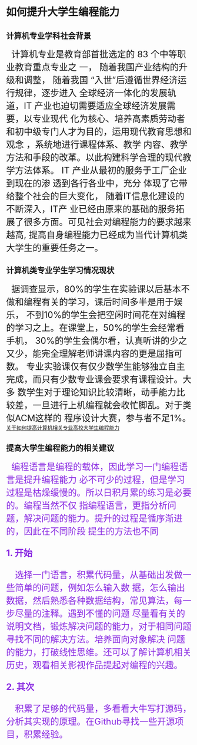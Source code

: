 # 如何提升大学生编程能力

## 计算机专业学科社会背景
&ensp;&ensp;<font size=5>计算机专业是教育部首批选定的 83 个中等职业教育重点专业之
一， 随着我国产业结构的升级和调整， 随着我国 “入世”后遵循世界经济运行规律，逐步进入
全球经济一体化的发展轨道，IT 产业也迫切需要适应全球经济发展需要，以专业现代
化为核心、培养高素质劳动者和初中级专门人才为目的，运用现代教育思想和观念
，系统地进行课程体系、教学 内容、教学方法和手段的改革。以此构建科学合理的现代教
学方法体系。 IT 产业从最初的服务于工厂企业到现在的渗 透到各行各业中，充分
体现了它带给整个社会的巨大变化， 随着IT信息化建设的不断深入，IT产
业已经由原来的基础的服务拓展了很多方面。可见社会对编程能力的要求越来越高,
提高自身编程能力已经成为当代计算机类大学生的重要任务之一。</font>

## 计算机类专业学生学习情况现状

&ensp;&ensp;<font size=5>据调查显示，80%的学生在实验课以后基本不做和编程有关的学习，课后时间多半是用于娱乐，
不到10%的学生会把空闲时间花在对编程的学习之上。在课堂上，50%的学生会经常看手机，
30%的学生会偶尔看，认真听讲的少之又少，能完全理解老师讲课内容的更是屈指可数。
专业实验课仅有仅少数学生能够独立自主完成，而只有少数专业课会要求有课程设计。大多
数学生对于理论知识比较清晰，动手能力比较差，一旦进行上机编程就会收忙脚乱。对于类似ACM这样的
程序设计大赛，参与者不足1%。</font>[关于如何提高计算机相关专业高校大学生编程能力][1]

## 提高大学生编程能力的相关建议

&ensp;&ensp;<font color=#8A2BE2 size=5>编程语言是编程的载体，因此学习一门编程语言是提升编程能力
必不可少的过程，但是学习过程是枯燥缓慢的。所以日积月累的练习是必要的。编程当然不仅
指编程语言，更指分析问题，解决问题的能力。提升的过程是循序渐进的，因此在不同阶段
提生的方法也不同

**1. 开始**   

&ensp;&ensp;选择一门语言，积累代码量，从基础出发做一些简单的问题，例如怎么输入数
据，怎么输出数据，然后熟悉各种数据结构，常见算法，每一步尽量的注释。遇到不懂的问题
尽量看有关的说明文档，锻炼解决问题的能力，对于相同问题寻找不同的解决方法。培养面向对象解决
问题的能力，打破线性思维。还可以了解计算机相关历史，观看相关影视作品提起对编程的兴趣。   

**2. 其次**

&ensp;&ensp;积累了足够的代码量，多看看大牛写打源码，分析其实现的原理。在Github寻找一些开源项目，积累经验。</font>

[1]:https://kns.cnki.net/kcms/detail/detail.aspx?dbcode=CJFD&dbname=CJFDLAST2015&filename=XKCT201507012&v=MTc4MjJiSWVyRzRIOVRNcUk5RVpvUjhlWDFMdXhZUzdEaDFUM3FUcldNMUZyQ1VSN3FmYnVadEZ5dmdVN3ZMUFM=
